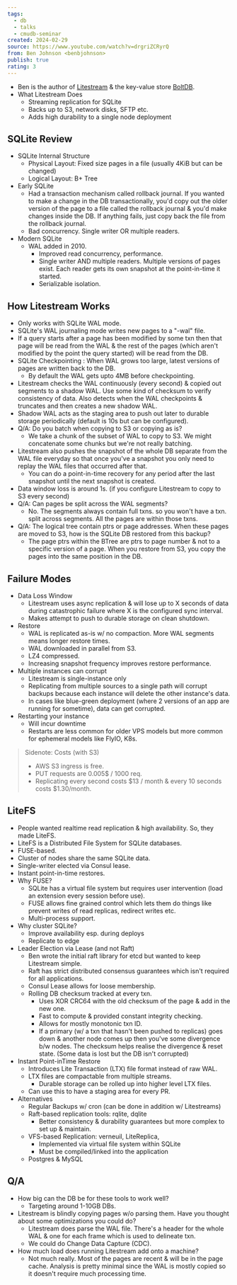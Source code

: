 ```yaml
---
tags:
  - db
  - talks
  - cmudb-seminar
created: 2024-02-29
source: https://www.youtube.com/watch?v=drgriZCRyrQ
from: Ben Johnson <benbjohnson>
publish: true
rating: 3
---
```

- Ben is the author of [Litestream](https://github.com/benbjohnson/litestream) & the key-value store [BoltDB](https://github.com/boltdb/bolt).
- What Litestream Does
	- Streaming replication for SQLite
	- Backs up to S3, network disks, SFTP etc.
	- Adds high durability to a single node deployment

## SQLite Review
- SQLite Internal Structure
	- Physical Layout: Fixed size pages in a file (usually 4KiB but can be changed)
	- Logical Layout: B+ Tree
- Early SQLite
	- Had a transaction mechanism called rollback journal. If you wanted to make a change in the DB transactionally, you'd copy out the older version of the page to a file called the rollback journal & you'd make changes inside the DB. If anything fails, just copy back the file from the rollback journal.
	- Bad concurrency. Single writer OR multiple readers.
- Modern SQLite
	- WAL added in 2010.
		- Improved read concurrency, performance.
		- Single writer AND multiple readers. Multiple versions of pages exist. Each reader gets its own snapshot at the point-in-time it started.
		- Serializable isolation.

## How Litestream Works
- Only works with SQLite WAL mode.
- SQLite's WAL journaling mode writes new pages to a "-wal" file.
- If a query starts after a page has been modified by some txn then that page will be read from the WAL & the rest of the pages (which aren't modified by the point the query started) will be read from the DB.
- SQLite Checkpointing : When WAL grows too large, latest versions of pages are written back to the DB.
	- By default the WAL gets upto 4MB before checkpointing.
- Litestream checks the WAL continuously (every second) & copied out segments to a shadow WAL. Use some kind of checksum to verify consistency of data. Also detects when the WAL checkpoints & truncates and then creates a new shadow WAL. 
- Shadow WAL acts as the staging area to push out later to durable storage periodically (default is 10s but can be configured).
- Q/A: Do you batch when copying to S3 or copying as is?
	- We take a chunk of the subset of WAL to copy to S3. We might concatenate some chunks but we're not really batching.
- Litestream also pushes the snapshot of the whole DB separate from the WAL file everyday so that once you've a snapshot you only need to replay the WAL files that occurred after that.
	- You can do a point-in-time recovery for any period after the last snapshot until the next snapshot is created.
- Data window loss is around 1s. (if you configure Litestream to copy to S3 every second)
- Q/A: Can pages be split across the WAL segments?
	- No. The segments always contain full txns. so you won't have a txn. split across segments. All the pages are within those txns.
- Q/A: The logical tree contain ptrs or page addresses. When these pages are moved to S3, how is the SQLite DB restored from this backup?
	- The page ptrs within the BTree are ptrs to page number & not to a specific version of a page. When you restore from S3, you copy the pages into the same position in the DB.

## Failure Modes
- Data Loss Window
	- Litestream uses async replication & will lose up to X seconds of data during catastrophic failure where X is the configured sync interval.
	- Makes attempt to push to durable storage on clean shutdown. 
- Restore
	- WAL is replicated as-is w/ no compaction. More WAL segments means longer restore times.
	- WAL downloaded in parallel from S3.
	- LZ4 compressed.
	- Increasing snapshot frequency improves restore performance.
- Multiple instances can corrupt
	- Litestream is single-instance only
	- Replicating from multiple sources to a single path will corrupt backups because each instance will delete the other instance's data.
	- In cases like blue-green deployment (where 2 versions of an app are running for sometime), data can get corrupted.
- Restarting your instance
	- Will incur downtime
	- Restarts are less common for older VPS models but more common for ephemeral models like FlyIO, K8s.

> Sidenote: Costs (with S3)
> - AWS S3 ingress is free.
> - PUT requests are 0.005$ / 1000 req.
> - Replicating every second costs $13 / month & every 10 seconds costs $1.30/month.

## LiteFS
- People wanted realtime read replication & high availability. So, they made LiteFS.
- LiteFS is a Distributed File System for SQLite databases.
- FUSE-based.
- Cluster of nodes share the same SQLite data.
- Single-writer elected via Consul lease.
- Instant point-in-time restores.
- Why FUSE?
	- SQLite has a virtual file system but requires user intervention (load an extension every session before use).
	- FUSE allows fine grained control which lets them do things like prevent writes of read replicas, redirect writes etc.
	- Multi-process support.
- Why cluster SQLite?
	- Improve availability esp. during deploys
	- Replicate to edge
- Leader Election via Lease (and not Raft)
	- Ben wrote the initial raft library for etcd but wanted to keep Litestream simple.
	- Raft has strict distributed consensus guarantees which isn't required for all applications.
	- Consul Lease allows for loose membership.
	- Rolling DB checksum tracked at every txn.
		- Uses XOR CRC64 with the old checksum of the page & add in the new one.
		- Fast to compute & provided constant integrity checking.
		- Allows for mostly monotonic txn ID.
		- If a primary (w/ a txn that hasn't been pushed to replicas) goes down & another node comes up then you've some divergence b/w nodes. The checksum helps realise the divergence & reset state. (Some data is lost but the DB isn't corrupted)
- Instant Point-inTime Restore
	- Introduces Lite Transaction (LTX) file format instead of raw WAL.
	- LTX files are compactable from multiple streams.
		- Durable storage can be rolled up into higher level LTX files.
	- Can use this to have a staging area for every PR.
- Alternatives
	- Regular Backups w/ cron (can be done in addition w/ Litestreams)
	- Raft-based replication tools: rqlite, dqlite
		- Better consistency & durability guarantees but more complex to set up & maintain.
	- VFS-based Replication: verneuil, LiteReplica,
		- Implemented via virtual file system within SQLite
		- Must be compiled/linked into the application
	- Postgres & MySQL

## Q/A
- How big can the DB be for these tools to work well?
	- Targeting around 1-10GB DBs.
- Litestream is blindly copying pages w/o parsing them. Have you thought about some optimizations you could do?
	- Litestream does parse the WAL file. There's a header for the whole WAL & one for each frame which is used to delineate txn. 
	- We could do Change Data Capture (CDC).
- How much load does running Litestream add onto a machine?
	- Not much really. Most of the pages are recent & will be in the page cache. Analysis is pretty minimal since the WAL is mostly copied so it doesn't require much processing time.